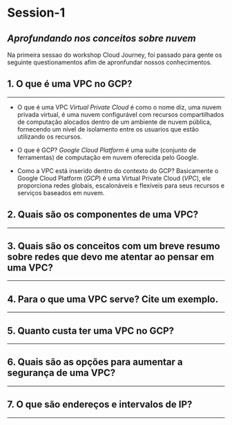 # Session-1
## _Aprofundando nos conceitos sobre nuvem_
Na primeira sessao do workshop Cloud Journey, foi passado para gente os seguinte questionamentos afim de apronfundar nossos conhecimentos.

## 1. O que é uma VPC no GCP?
-----------------------------
- O que é uma VPC
_Virtual Private Cloud_ é como o nome diz, uma nuvem privada virtual, é uma nuvem configurável com recursos compartilhados de computação alocados dentro de um ambiente de nuvem pública, fornecendo um nível de isolamento entre os usuarios que estão utilizando os recursos.

- O que é GCP?
_Google Cloud Platform_ é uma suíte (conjunto de ferramentas) de computação em nuvem oferecida pelo Google.

- Como a VPC está inserido dentro do contexto do GCP?
Basicamente o Google Cloud Platform (_GCP_) é uma Virtual Private Cloud (_VPC_), ele proporciona redes globais, escalonáveis e flexíveis para seus recursos e serviços baseados em nuvem.

## 2. Quais são os componentes de uma VPC?
-----------------------------


## 3. Quais são os conceitos com um breve resumo sobre redes que devo me atentar ao pensar em uma VPC?
-----------------------------


## 4. Para o que uma VPC serve? Cite um exemplo.
-----------------------------


## 5. Quanto custa ter uma VPC no GCP?
-----------------------------


## 6. Quais são as opções para aumentar a segurança de uma VPC?
-----------------------------


## 7. O que são endereços e intervalos de IP?
-----------------------------

